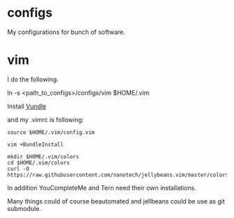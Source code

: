 configs
=======

My configurations for bunch of software.

vim
========

I do the following.

ln -s <path_to_configs>/configs/vim $HOME/.vim

Install [Vundle](https://github.com/gmarik/Vundle.vim)

and my .vimrc is following:

```source $HOME/.vim/config.vim```

```vim +BundleInstall```

```
mkdir $HOME/.vim/colors
cd $HOME/.vim/colors
curl -O https://raw.githubusercontent.com/nanotech/jellybeans.vim/master/colors/jellybeans.vim
```

In addition YouCompleteMe and Tern need their own installations.

Many things could of course beautomated and jellbeans could be use as git submodule.
